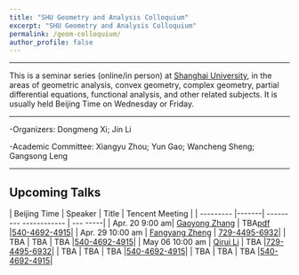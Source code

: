 ```yaml
---
title: "SHU Geometry and Analysis Colloquium"
excerpt: "SHU Geometry and Analysis Colloquium"
permalink: /geom-colloquium/
author_profile: false
---
```




<hr>

This is a   seminar series (online/in person) at [Shanghai University](https://www.math.shu.edu.cn/), in the areas of geometric analysis, convex geometry, complex geometry, partial differential equations, functional analysis, and other related subjects.  It is usually held Beijing Time on Wednesday or Friday.

<hr>

-Organizers: Dongmeng Xi; Jin Li

-Academic Committee: Xiangyu Zhou; Yun Gao; Wancheng Sheng; Gangsong Leng

<hr>

## Upcoming Talks

| Beijing Time  | Speaker |         Title          |        Tencent Meeting          |
| --------- |-------| --------- ------------ | --- -----|
| Apr. 20 9:00 am| [Gaoyong Zhang](https://cims.nyu.edu/~gaoyong/)  | TBA[pdf](/files/zhang.pdf)    |[540-4692-4915](https://meeting.tencent.com/dm/vrnNf8z9PIUw)|
| Apr. 29 10:00 am  | [Fangyang Zheng](https://www.researchgate.net/profile/Fangyang-Zheng)   | [729-4495-6932](https://meeting.tencent.com/dm/mLEIWOuxRRiH)|
| TBA      | TBA    | TBA    |[540-4692-4915](https://meeting.tencent.com/dm/vrnNf8z9PIUw)|
| May 06  10:00 am | [Qirui Li](https://person.zju.edu.cn/qrli)    | TBA    |[729-4495-6932](https://meeting.tencent.com/dm/mLEIWOuxRRiH)|
| TBA      | TBA    | TBA    |[540-4692-4915](https://meeting.tencent.com/dm/vrnNf8z9PIUw)|
| TBA      | TBA    | TBA    |[540-4692-4915](https://meeting.tencent.com/dm/vrnNf8z9PIUw)|


